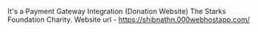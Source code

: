 It's a Payment Gateway Integration (Donation Website) The Starks Foundation Charity. 
Website url - https://shibnathn.000webhostapp.com/